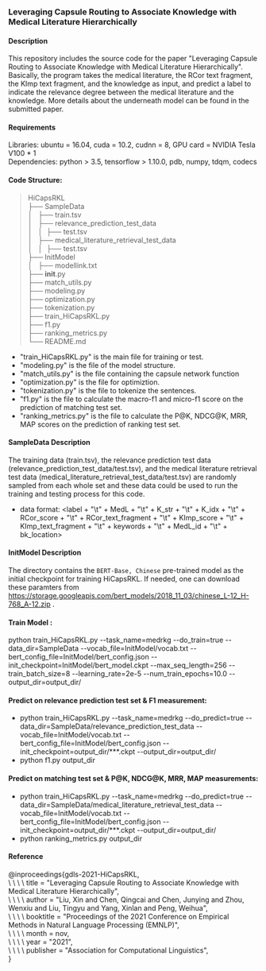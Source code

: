### Leveraging Capsule Routing to Associate Knowledge with Medical Literature Hierarchically

#### Description
This repository includes the source code for the paper "Leveraging Capsule Routing to Associate Knowledge with Medical Literature Hierarchically". 
Basically, the program takes the medical literature, the RCor text fragment, the KImp text fragment, and the knowledge as input, and predict a label to indicate the relevance degree between the medical literature and the knowledge. 
More details about the underneath model can be found in the submitted paper.

#### Requirements
Libraries: ubuntu = 16.04, cuda = 10.2, cudnn = 8, GPU card = NVIDIA Tesla V100 * 1<br>
Dependencies: python > 3.5, tensorflow > 1.10.0, pdb, numpy, tdqm, codecs<br>
#### Code Structure:
>HiCapsRKL<br>
├── SampleData<br>
│   ├── train.tsv<br>
│   ├── relevance_prediction_test_data<br>
│   │  ├── test.tsv<br>
│   ├── medical_literature_retrieval_test_data<br>
│   │  ├── test.tsv<br>
├── InitModel<br>
│   ├── modellink.txt<br>
├── __init__.py<br>
├── match_utils.py<br>
├── modeling.py<br>
├── optimization.py<br>
├── tokenization.py<br>
├── train_HiCapsRKL.py<br>
├── f1.py<br>
├── ranking_metrics.py<br>
└── README.md<br>

* "train_HiCapsRKL.py" is the main file for training or test.
* "modeling.py" is the file of the model structure.
* "match_utils.py" is the file containing the capsule network function
* "optimization.py" is the file for optimiztion.
* "tokenization.py" is the file to tokenize the sentences.
* "f1.py" is the file to calculate the macro-f1 and micro-f1 score on the prediction of matching test set.
* "ranking_metrics.py" is the file to calculate the P@K, NDCG@K, MRR, MAP scores on the prediction of ranking test set.

#### SampleData Description
The training data (train.tsv), the relevance prediction test data (relevance_prediction_test_data/test.tsv), and the medical literature retrieval test data (medical_literature_retrieval_test_data/test.tsv) are randomly sampled from each whole set 
and these data could be used to run the training and testing process for this code.
* data format: <label + "\t" + MedL + "\t" + K_str + "\t" + K_idx + "\t" + RCor_score + "\t" + RCor_text_fragment + "\t" + KImp_score + "\t" + KImp_text_fragment + "\t" + keywords + "\t" + MedL_id + "\t" + bk_location>

#### InitModel Description
The directory contains the `BERT-Base, Chinese` pre-trained model as the initial checkpoint for training HiCapsRKL. If needed, one can download these paramters from https://storage.googleapis.com/bert_models/2018_11_03/chinese_L-12_H-768_A-12.zip .

#### Train Model : 
python train_HiCapsRKL.py --task_name=medrkg --do_train=true --data_dir=SampleData --vocab_file=InitModel/vocab.txt --bert_config_file=InitModel/bert_config.json --init_checkpoint=InitModel/bert_model.ckpt --max_seq_length=256 --train_batch_size=8 --learning_rate=2e-5 --num_train_epochs=10.0 --output_dir=output_dir/

#### Predict on relevance prediction test set & F1 measurement: 
* python train_HiCapsRKL.py --task_name=medrkg --do_predict=true --data_dir=SampleData/relevance_prediction_test_data --vocab_file=InitModel/vocab.txt --bert_config_file=InitModel/bert_config.json --init_checkpoint=output_dir/\*\*\*.ckpt --output_dir=output_dir/
* python f1.py output_dir

#### Predict on matching test set & P@K, NDCG@K, MRR, MAP measurements: 
* python train_HiCapsRKL.py --task_name=medrkg --do_predict=true --data_dir=SampleData/medical_literature_retrieval_test_data --vocab_file=InitModel/vocab.txt --bert_config_file=InitModel/bert_config.json --init_checkpoint=output_dir/\*\*\*.ckpt --output_dir=output_dir/
* python ranking_metrics.py output_dir

#### Reference
@inproceedings{gdls-2021-HiCapsRKL,<br>
\ \ \ \     title = "Leveraging Capsule Routing to Associate Knowledge with Medical Literature Hierarchically",<br>
\ \ \ \    author = "Liu, Xin  and Chen, Qingcai  and Chen, Junying and Zhou, Wenxiu  and Liu, Tingyu  and Yang, Xinlan  and Peng, Weihua",<br>
\ \ \ \    booktitle = "Proceedings of the 2021 Conference on Empirical Methods in Natural Language Processing (EMNLP)",<br>
\ \ \ \    month = nov,<br>
\ \ \ \    year = "2021",<br>
\ \ \ \    publisher = "Association for Computational Linguistics",<br>
}

